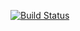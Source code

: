 [![Build Status][travis-badge]][travis-badge-url]

[travis-badge]: https://travis-ci.org/filipesilva/node-resolve-unix-symlink-bug.svg?branch=master
[travis-badge-url]: https://travis-ci.org/filipesilva/node-resolve-unix-symlink-bug